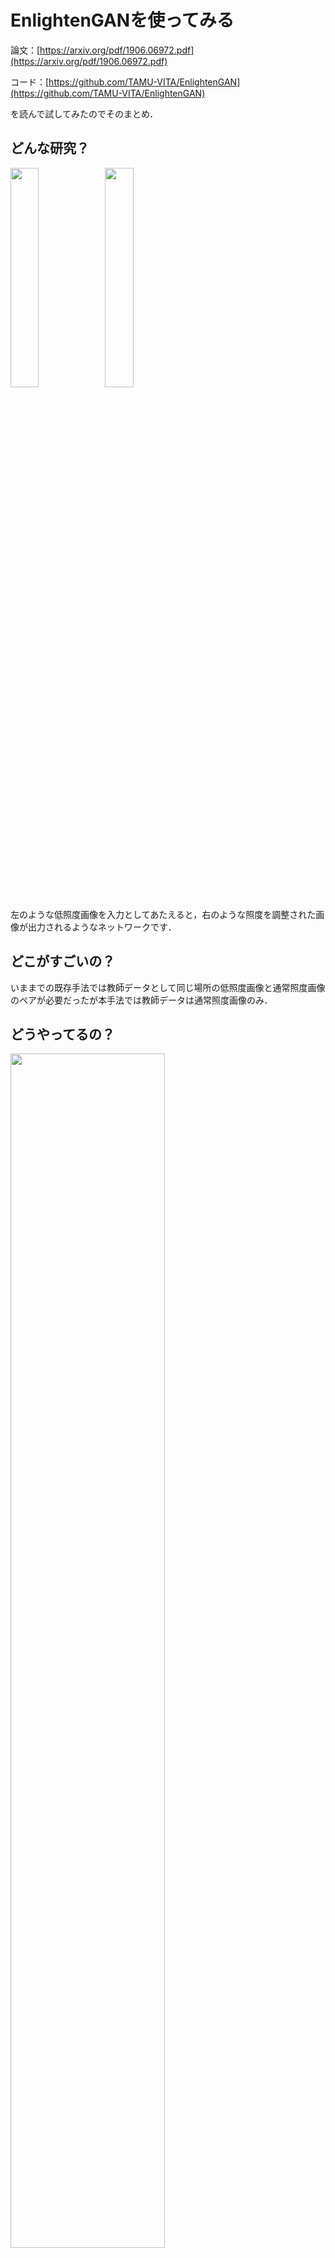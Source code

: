# EnlightenGANを使ってみる
論文：[https://arxiv.org/pdf/1906.06972.pdf](https://arxiv.org/pdf/1906.06972.pdf)

コード：[https://github.com/TAMU-VITA/EnlightenGAN](https://github.com/TAMU-VITA/EnlightenGAN)

を読んで試してみたのでそのまとめ．

## どんな研究？
<img src=5_real_A.png width=30%><img src=5_fake_B.png width=30%>

左のような低照度画像を入力としてあたえると，右のような照度を調整された画像が出力されるようなネットワークです．
## どこがすごいの？
いままでの既存手法では教師データとして同じ場所の低照度画像と通常照度画像のペアが必要だったが本手法では教師データは通常照度画像のみ．
## どうやってるの？

<img src ="https://github.com/TAMU-VITA/EnlightenGAN/blob/master/assets/arch.png?raw=true" width=70%>

ネットワークのアーキテクチャ，著者のgitより

- GAN(LSGAN,PatchGAN)を使用している.
  - U-netを元にしたGeneraterを採用することで暗い部分に注目し画像の再構成を行う．
  - 画像全体の判別を行うGlobalDiscriminatorとランダムに取り出されたパッチ(１画像につき５パッチ)の判別を行うLocalDiscriminatorを組み合わせる．
  - attention mapとLocalDiscriminatorが存在することで画像の一部分の色が歪んでいたり周りとくらべて不自然に明るいということがなくなる． 
  
（損失関数の話とか結構大事なので，ここらへんはまた加筆します．．）
## 環境構築

1. [DockerでKerasを使ったディープラーニングの環境を構築する](https://github.com/FirstSS-Sub/Docker-Mnist)を実施してください。

2. 適当にディレクトリを作成し,そこに移動してください．
```
mkdir engan
cd engan
```
3. コードをクローンしましょう．
```
git clone https://github.com/TAMU-VITA/EnlightenGAN.git
```
4. 必要なディレクトリの作成し，必要な学習済みの重みファイル，入力ファイルなどを入れてください．([著者のgit](https://github.com/TAMU-VITA/EnlightenGAN)にアクセスするとDLするためのリンクがあります)
```
tree -d
```
を実行したときに
```
.
├── EnlightenGAN
│   ├── ablation [error opening dir]
│   ├── assets
│   ├── checkpoints [error opening dir]
│   ├── configs
│   ├── data
│   │   └── __pycache__ [error opening dir]
│   ├── datasets
│   │   └── bibtex
│   ├── imgs
│   ├── lib
│   │   ├── nn
│   │   │   ├── __pycache__ [error opening dir]
│   │   │   ├── modules
│   │   │   │   ├── __pycache__ [error opening dir]
│   │   │   │   └── tests
│   │   │   └── parallel
│   │   │       └── __pycache__ [error opening dir]
│   │   └── utils
│   │       └── data
│   ├── model
│   ├── models
│   │   └── __pycache__ [error opening dir]
│   ├── options
│   │   └── __pycache__ [error opening dir]
│   ├── scripts
│   ├── seg
│   └── util
│       └── __pycache__ [error opening dir]
├── final_dataset
│   ├── trainA
│   └── trainB
└── test_dataset
    ├── testA
    │   ├── data
    │   │   ├── DICM
    │   │   ├── LIME
    │   │   ├── MEF
    │   │   ├── NPE
    │   │   ├── VV
    │   │   ├── data 11
    │   │   │   └── NPE-ex1
    │   │   ├── data 12
    │   │   │   └── NPE-ex2
    │   │   └── data 13
    │   │       └── NPE-ex3
    │   └── image
    └── testB
```
という構造になっていれば問題ないはずです．

5. Dockerイメージを引っ張ってきて，起動します．
```
sudo docker login
sudo docker pull yaegasikk/olab-engan:latest
sudo docker run --gpus all  --shm-size=4gb -v $(pwd):/user/local -d -p 10000:22 yaegasikk/olab-engan:latest
```
ここでは使用するポート番号を適当に10000を使用していますが必要に応じて変更してください．*--shm-size*は/dev/shmに割り当てる容量を変更するオプションです．デフォルトでは64MBですが，PyTorchでは足りないようで指定しないとエラーが出ます．４GBあれば私の環境では動いたので４GBあればいいと思います．起動するときは必ず最初に作成したディレクト内で行ってください．

6. 起動したらコンテナの中にアクセスします．
```
ssh -X yaegasi@localhost -p 10000
```
このとき，パスワードは*screencast*です．また，rootでログインしてもいいですが，VScodeが使えません．

## 学習
論文のなかではバッチサイズを32にして200エポック学習するのにNvidia 1080Ti三枚使用して３時間かかったとあり，学習にはそれなりに時間がかかるようです．著者のgitによると３枚GPU用意するかバッチサイズを変更しろとのことなので学習するのにバッチサイズとGPUの枚数を変更する．
```
code ./EnlightenGAN/scripts/script.py
```
でVScodeを起動し,27行目を *--batchSize 32* から *--batchSize 16* に，37行目を *--gpu_ids 0,1,2* から *--gpu_ids 0* に変更する．(GPU二枚使用可能な場合は *--gpu_ids 0,1*とする．)

保存できたら`visdom.server`を起動する．
```
sudo nohup python -m visdom.server -port=8097
```
起動に成功したらfirefoxを起動する．
```
firefox localhost:8097 &
```
<img src=fire.png width=40%>

こんな画像がでてくるはず．やっと学習です．
```
cd cd /user/local/EnlightenGAN/
sudo python scripts/script.py --train
```
(このdockerイメージでは`python`でバージョンが3.5のPythonが動きます．`python3`で動かす環境でこのコードを動かす場合`script.py`の中を変更する必要があります．)

うまくいけばfirefoxが下のような状態になるはずです．

<img src=fire2.png width=40%>

```
RuntimeError: cuda runtime error (2) : out of memory at /pytorch/torch/lib/THC/generic/THCStorage.cu:58
```
みたいなエラーが出たらバッチサイズをさらに小さくしてください．

## 予測
低照度画像を*test_dataset/testA*の中に入れてください．上記の著者のサイト通りに入力ファイルを持ってきていればテスト用の画像がそこにいるはずです．

また，学習を行わない場合は著者のサイトから学習済みの重みファイルをDLして*checkpoints/enlightening*の中にいれてください．

```
cd /user/local/EnlightenGAN/
sudo python scripts/script.py --predict
```
で動くはずです．予測が終了したら
```
firefox ./ablation/enlightening/test_200/index.html &
```
を実行すれば

<img src=fire3.png width=40%>

ここから，結果の方をみることができます．

## 参考サイト

[yaegasikk/gui-docker](https://github.com/yaegasikk/gui-docker)
[Dockerイメージとコンテナの削除方法](https://qiita.com/tifa2chan/items/e9aa408244687a63a0ae)

## 備考
CVPR2020でEnlightenGANを上回る手法として，Zero-DCEという手法が提案されています．

論文：http://openaccess.thecvf.com/content_CVPR_2020/papers/Guo_Zero-Reference_Deep_Curve_Estimation_for_Low-Light_Image_Enhancement_CVPR_2020_paper.pdf

コード：https://github.com/Li-Chongyi/Zero-DCE

（2020年6月22日現在コード未公開）
